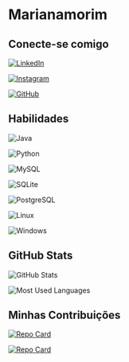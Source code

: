 # Marianamorim

## Conecte-se comigo

[![LinkedIn](https://img.shields.io/badge/LinkedIn-000?style=for-the-badge&logo=linkedin&logoColor=0E76A8)](https://www.linkedin.com/in/marianaamorim/)

[![Instagram](https://img.shields.io/badge/Instagram-000?style=for-the-badge&logo=instagram)](https://www.instagram.com/amormaryh/)

[![GitHub](https://img.shields.io/badge/GitHub-000?style=for-the-badge&logo=github&logoColor=white)](https://github.com/marianamorim)



## Habilidades
![Java](https://img.shields.io/badge/Java-000?style=for-the-badge&logo=java)

![Python](https://img.shields.io/badge/Python-000?style=for-the-badge&logo=python)

![MySQL](https://img.shields.io/badge/MySQL-000?style=for-the-badge&logo=mysql&logoColor=005C84)

![SQLite](https://img.shields.io/badge/SQLite-000?style=for-the-badge&logo=sqlite&logoColor=07405E)

![PostgreSQL](https://img.shields.io/badge/PostgreSQL-000?style=for-the-badge&logo=postgresql)

![Linux](https://img.shields.io/badge/Linux-000?style=for-the-badge&logo=linux&logoColor=FCC624)

![Windows](https://img.shields.io/badge/Windows-000?style=for-the-badge&logo=windows&logoColor=2CA5E0)

## GitHub Stats
![GitHub Stats](https://github-readme-stats.vercel.app/api?username=marianamorim&theme=transparent&bg_color=000&border_color=30A3DC&show_icons=true&icon_color=30A3DC&title_color=E94D5F&text_color=FFF)

![Most Used Languages](https://github-readme-stats-git-masterrstaa-rickstaa.vercel.app/api/top-langs/?username=marianamorim&layout=compact&bg_color=000&border_color=30A3DC&title_color=E94D5F&text_color=FFF)

## Minhas Contribuições
[![Repo Card](https://github-readme-stats.vercel.app/api/pin/?username=marianamorim&repo=dio-lab-open-source&bg_color=000&border_color=fff&show_icons=true&icon_color=fff&title_color=E94D5F&text_color=fff)](https://github.com/marianamorim/dio-lab-open-source)

[![Repo Card](https://github-readme-stats.vercel.app/api/pin/?username=marianamorim&repo=pfsense&bg_color=000&border_color=fff&show_icons=true&icon_color=fff&title_color=E94D5F&text_color=fff)](https://github.com/marianamorim/pfsense)
